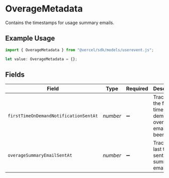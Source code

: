 # OverageMetadata

Contains the timestamps for usage summary emails.

## Example Usage

```typescript
import { OverageMetadata } from "@vercel/sdk/models/userevent.js";

let value: OverageMetadata = {};
```

## Fields

| Field                                                           | Type                                                            | Required                                                        | Description                                                     |
| --------------------------------------------------------------- | --------------------------------------------------------------- | --------------------------------------------------------------- | --------------------------------------------------------------- |
| `firstTimeOnDemandNotificationSentAt`                           | *number*                                                        | :heavy_minus_sign:                                              | Tracks if the first time on-demand overage email has been sent. |
| `overageSummaryEmailSentAt`                                     | *number*                                                        | :heavy_minus_sign:                                              | Tracks the last time we sent a summary email.                   |